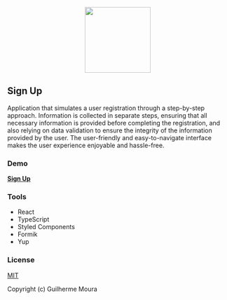 <p align="center">
  <img
		style="object: contain; height: 150px"
		src="https://cdn-icons-png.flaticon.com/512/5599/5599530.png"
	/>
</p>

## Sign Up

Application that simulates a user registration through a step-by-step approach. Information is collected in separate steps, ensuring that all necessary information is provided before completing the registration, and also relying on data validation to ensure the integrity of the information provided by the user. The user-friendly and easy-to-navigate interface makes the user experience enjoyable and hassle-free.

### Demo

[**Sign Up**](https://capable-kulfi-3d8c43.netlify.app)

### Tools

- React
- TypeScript
- Styled Components
- Formik
- Yup

### License

[MIT](https://github.com/glhrmoura/sign-up/blob/main/LICENSE)

Copyright (c) Guilherme Moura
